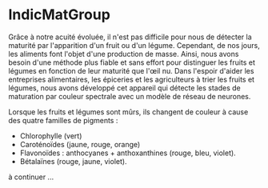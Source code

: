 # IndicMatGroup

Grâce à notre acuité évoluée, il n'est pas difficile pour nous de détecter la maturité par l'apparition d'un fruit ou d'un légume. Cependant, de nos jours, les aliments font l'objet d'une production de masse. Ainsi, nous avons besoin d'une méthode plus fiable et sans effort pour distinguer les fruits et légumes en fonction de leur maturité que l'œil nu. Dans l'espoir d'aider les entreprises alimentaires, les épiceries et les agriculteurs à trier les fruits et légumes, nous avons développé cet appareil qui détecte les stades de maturation par couleur spectrale avec un modèle de réseau de neurones.

Lorsque les fruits et légumes sont mûrs, ils changent de couleur à cause des quatre familles de pigments :
- Chlorophylle (vert)
- Caroténoïdes (jaune, rouge, orange)
- Flavonoïdes : anthocyanes + anthoxanthines (rouge, bleu, violet).
- Bétalaïnes (rouge, jaune, violet).

à continuer ...
